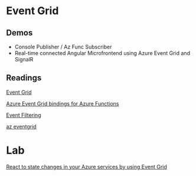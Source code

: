 # Event Grid

## Demos

- Console Publisher / Az Func Subscriber
- Real-time connected Angular Microfrontend using Azure Event Grid and SignalR

## Readings

[Event Grid](https://docs.microsoft.com/en-us/azure/event-grid/overview)

[Azure Event Grid bindings for Azure Functions](https://docs.microsoft.com/en-us/azure/azure-functions/functions-bindings-event-grid)

[Event Filtering](https://docs.microsoft.com/en-us/azure/event-grid/event-filtering)

[az eventgrid](https://docs.microsoft.com/en-us/cli/azure/eventgrid?view=azure-cli-latest)

# Lab

[React to state changes in your Azure services by using Event Grid](https://docs.microsoft.com/en-us/learn/modules/react-to-state-changes-using-event-grid/)
